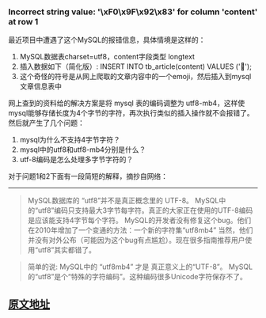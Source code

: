 ### Incorrect string value: '\xF0\x9F\x92\x83' for column 'content' at row 1

最近项目中遭遇了这个MySQL的报错信息，具体情境是这样的：

  1. MySQL数据表charset=utf8，content字段类型 longtext
  2. 插入数据如下（简化版）: INSERT INTO tb_article(content) VALUES ('💃');
  3. 这个奇怪的符号是从网上爬取的文章内容中的一个emoji，然后插入到mysql文章信息表中

网上查到的资料给的解决方案是将 mysql 表的编码调整为 utf8-mb4，这样使mysql能够存储长度为4个字节的字符，再次执行类似的插入操作就不会报错了。
然后就产生了几个问题：

  1. mysql为什么不支持4字节字符？
  2. mysql中的utf8和utf8-mb4分别是什么？
  3. utf-8编码是怎么处理多字节字符的？

对于问题1和2下面有一段简短的解释，摘抄自网络：

---------
>MySQL数据库的 “utf8”并不是真正概念里的 UTF-8。
MySQL中的“utf8”编码只支持最大3字节每字符。真正的大家正在使用的UTF-8编码是应该能支持4字节每个字符。
MySQL的开发者没有修复这个bug。他们在2010年增加了一个变通的方法：一个新的字符集“utf8mb4”
当然，他们并没有对外公布（可能因为这个bug有点尴尬）。现在很多指南推荐用户使用“utf8”其实都错了。

>简单的说:
MySQL中的 “utf8mb4” 才是 真正意义上的“UTF-8”。
MySQL的“utf8”是个“特殊的字符编码”。这种编码很多Unicode字符保存不了。

[原文地址](https://www.jianshu.com/p/ab9aa8d4df7d?openInApp=1)
---------
